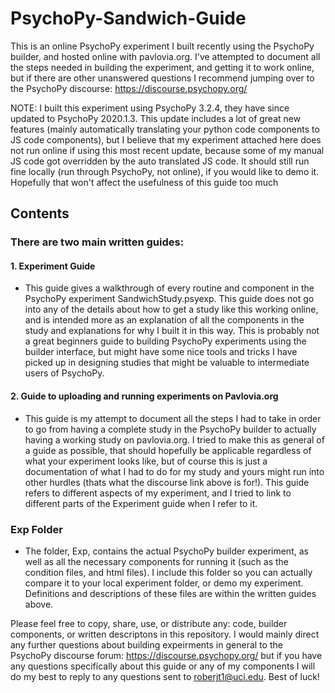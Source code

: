 # PsychoPy-Sandwich-Guide
This is an online PsychoPy experiment I built recently using the PsychoPy builder, and hosted online with pavlovia.org. I've attempted to document all the steps needed in building the experiment, and getting it to work online, but if there are other unanswered questions I recommend jumping over to the PsychoPy discourse: https://discourse.psychopy.org/

NOTE: I built this experiment using PsychoPy 3.2.4, they have since updated to PsychoPy 2020.1.3. This update includes a lot of great new features (mainly automatically translating your python code components to JS code components), but I believe that my experiment attached here does not run online if using this most recent update, because some of my manual JS code got overridden by the auto translated JS code. It should still run fine locally (run through PsychoPy, not online), if you would like to demo it. Hopefully that won't affect the usefulness of this guide too much

## Contents
### There are two main written guides:
#### 1. Experiment Guide
- This guide gives a walkthrough of every routine and component in the PsychoPy experiment SandwichStudy.psyexp. This guide does not go into any of the details about how to get a study like this working online, and is intended more as an explanation of all the components in the study and explanations for why I built it in this way. This is probably not a great beginners guide to building PsychoPy experiments using the builder interface, but might have some nice tools and tricks I have picked up in designing studies that might be valuable to intermediate users of PsychoPy.

#### 2. Guide to uploading and running experiments on Pavlovia.org
- This guide is my attempt to document all the steps I had to take in order to go from having a complete study in the PsychoPy builder to actually having a working study on pavlovia.org. I tried to make this as general of a guide as possible, that should hopefully be applicable regardless of what your experiment looks like, but of course this is just a documentation of what I had to do for my study and yours might run into other hurdles (thats what the discourse link above is for!). This guide refers to different aspects of my experiment, and I tried to link to different parts of the Experiment guide when I refer to it.

### Exp Folder
- The folder, Exp, contains the actual PsychoPy builder experiment, as well as all the necessary components for running it (such as the condition files, and html files). I include this folder so you can actually compare it to your local experiment folder, or demo my experiment. Definitions and descriptions of these files are within the written guides above.


Please feel free to copy, share, use, or distribute any: code, builder components, or written descriptons in this repository.
I would mainly direct any further questions about building expeirments in general to the PsychoPy discourse forum: https://discourse.psychopy.org/
but if you have any questions specifically about this guide or any of my components I will do my best to reply to any questions sent to roberjt1@uci.edu. 
Best of luck!
